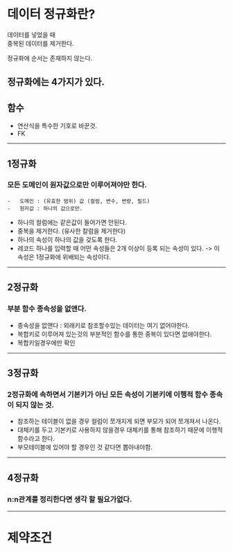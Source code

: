 #

# 데이터 정규화란?

데이터를 넣었을 때  
중복된 데이터를 제거한다.

정규화에 순서는 존재하지 않는다.

## 정규화에는 4가지가 있다.

## 함수

-   연산식을 특수한 기호로 바꾼것.
-   FK

---

## 1정규화

### 모든 도메인이 원자값으로만 이루어져야만 한다.

```
-   도메인 : (유효한 범위) 값 (컬럼, 변수, 변량, 필드)
-   원자값 : 하나의 값으로만.
```

-   하나의 컬럼에는 같은값이 들어가면 안된다.
-   중복을 제거한다. (유사한 칼럼을 제거한다)
-   하나의 속성이 하나의 값을 갖도록 한다.
-   레코드 하나를 입력할 때 어떤 속성들은 2개 이상이 등록 되는 속성이 있다. -> 이 속성은 1정규화에 위배되는 속성이다.

---

## 2정규화

### 부분 함수 종속성을 없앤다.

-   종속성을 없앤다 : 외래키로 참조할수있는 데이터는 여기 없어야한다.
-   복합키로 이루어져 있는것의 부분적인 함수를 통한 중복이 있다면 없애야한다.
-   복합키일경우에만 확인

---

## 3정규화

### 2정규화에 속하면서 기본키가 아닌 모든 속성이 기본키에 이행적 함수 종속이 되지 않는 것.

-   참조하는 테이블이 없을 경우 컬럼이 쪼개지게 되면 부모가 되어 쪼개져서 나온다.
-   대체키를 두고 기본키로 사용하지 않을경우 대체키를 통해 참조하기 때문에 이행적 함수라고 한다.
-   부모테이블에 있어야 할 경우인 것 같다면 뽑아내야함.

---

## 4정규화

### n:n관계를 정리한다면 생각 할 필요가없다.

---

# 제약조건

